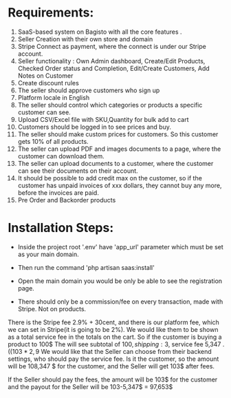 # Requirements:

1. SaaS-based system on Bagisto with all the core features .
2. Seller Creation with their own store and domain
3. Stripe Connect as payment, where the connect is under our Stripe account.
4. Seller functionality : Own Admin dashboard, Create/Edit Products, Checked Order status and Completion, Edit/Create Customers, Add Notes on Customer
5. Create discount rules
6. The seller should approve customers who sign up
7. Platform locale in English
8. The seller should control which categories or products a specific customer can see.
9. Upload CSV/Excel file with SKU,Quantity for bulk add to cart
10. Customers should be logged in to see prices and buy.
11. The seller should make custom prices for customers. So this customer gets 10% of all products.
12. The seller can upload PDF and images documents to a page, where the customer can download them.
13. The seller can upload documents to a customer, where the customer can see their documents on their account.
14. It should be possible to add credit max on the customer, so if the customer has unpaid invoices of xxx dollars, they cannot buy any more, before the invoices are paid.
15. Pre Order and Backorder products

# Installation Steps:

* Inside the project root '.env' have 'app_url' parameter which must be set as your main domain.
* Then run the command 'php artisan saas:install'
* Open the main domain you would be only be able to see the registration page.

* There should only be a commission/fee on every transaction, made with Stripe. Not on products.

There is the Stripe fee 2.9% + 30cent, and there is our platform fee, which we can set in Stripe(it is going to be 2%). We would like them to be shown as a total service fee in the totals on the cart. So if the customer is buying a product to 100$
The will see subtotal of 100$, shipping: 3$, service fee 5,347 $. ((103*2,9%+2%)+0,30)-103 = 5,347$
We would like that the Seller can choose from their backend settings, who should pay the service fee. Is it the customer, so the amount will be 108,347 $ for the customer, and the Seller will get 103$ after fees.

If the Seller should pay the fees, the amount will be 103$ for the customer and the payout for the Seller will be 103-5,347$ = 97,653$